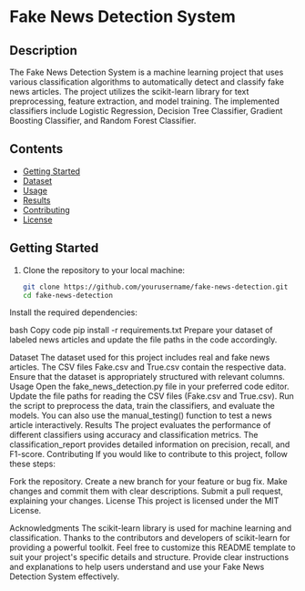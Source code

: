 # Fake News Detection System

## Description

The Fake News Detection System is a machine learning project that uses various classification algorithms to automatically detect and classify fake news articles. The project utilizes the scikit-learn library for text preprocessing, feature extraction, and model training. The implemented classifiers include Logistic Regression, Decision Tree Classifier, Gradient Boosting Classifier, and Random Forest Classifier.

## Contents

- [Getting Started](#getting-started)
- [Dataset](#dataset)
- [Usage](#usage)
- [Results](#results)
- [Contributing](#contributing)
- [License](#license)

## Getting Started

1. Clone the repository to your local machine:
   ```bash
   git clone https://github.com/yourusername/fake-news-detection.git
   cd fake-news-detection
Install the required dependencies:

bash
Copy code
pip install -r requirements.txt
Prepare your dataset of labeled news articles and update the file paths in the code accordingly.

Dataset
The dataset used for this project includes real and fake news articles.
The CSV files Fake.csv and True.csv contain the respective data.
Ensure that the dataset is appropriately structured with relevant columns.
Usage
Open the fake_news_detection.py file in your preferred code editor.
Update the file paths for reading the CSV files (Fake.csv and True.csv).
Run the script to preprocess the data, train the classifiers, and evaluate the models.
You can also use the manual_testing() function to test a news article interactively.
Results
The project evaluates the performance of different classifiers using accuracy and classification metrics.
The classification_report provides detailed information on precision, recall, and F1-score.
Contributing
If you would like to contribute to this project, follow these steps:

Fork the repository.
Create a new branch for your feature or bug fix.
Make changes and commit them with clear descriptions.
Submit a pull request, explaining your changes.
License
This project is licensed under the MIT License.

Acknowledgments
The scikit-learn library is used for machine learning and classification.
Thanks to the contributors and developers of scikit-learn for providing a powerful toolkit.
Feel free to customize this README template to suit your project's specific details and structure. Provide clear instructions and explanations to help users understand and use your Fake News Detection System effectively.
